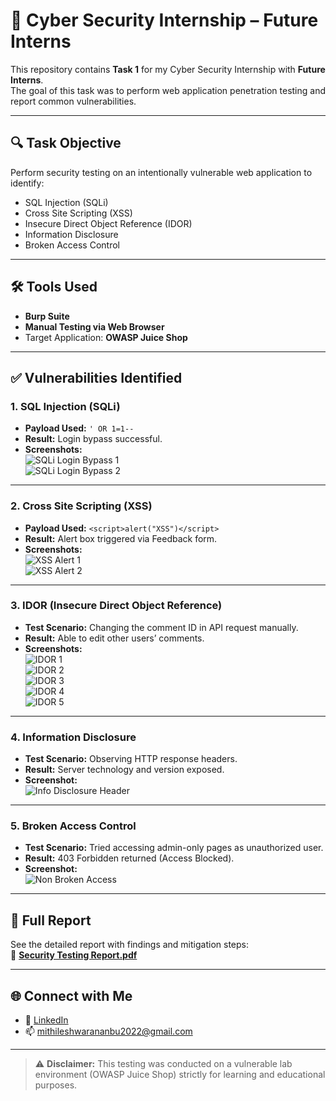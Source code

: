 # 🔐 Cyber Security Internship – Future Interns

This repository contains **Task 1** for my Cyber Security Internship with **Future Interns**.  
The goal of this task was to perform web application penetration testing and report common vulnerabilities.

---

## 🔍 Task Objective

Perform security testing on an intentionally vulnerable web application to identify:

- SQL Injection (SQLi)
- Cross Site Scripting (XSS)
- Insecure Direct Object Reference (IDOR)
- Information Disclosure
- Broken Access Control

---

## 🛠 Tools Used

- **Burp Suite**
- **Manual Testing via Web Browser**
- Target Application: **OWASP Juice Shop**

---

## ✅ Vulnerabilities Identified

### 1. SQL Injection (SQLi)

- **Payload Used:** `' OR 1=1--`
- **Result:** Login bypass successful.
- **Screenshots:**  
  ![SQLi Login Bypass 1](SQLi_Login_Bypass-1.png)  
  ![SQLi Login Bypass 2](SQLi_Login_Bypass-2.png)

---

### 2. Cross Site Scripting (XSS)

- **Payload Used:** `<script>alert("XSS")</script>`
- **Result:** Alert box triggered via Feedback form.
- **Screenshots:**  
  ![XSS Alert 1](XSS_Alert-1.png)  
  ![XSS Alert 2](XSS_Alert-2.png)

---

### 3. IDOR (Insecure Direct Object Reference)

- **Test Scenario:** Changing the comment ID in API request manually.
- **Result:** Able to edit other users’ comments.
- **Screenshots:**  
  ![IDOR 1](IDOR_Comment_Change-1.png)  
  ![IDOR 2](IDOR_Comment_Change-2.png)  
  ![IDOR 3](IDOR_Comment_Change-3.png)  
  ![IDOR 4](IDOR_Comment_Change-4.png)  
  ![IDOR 5](IDOR_Comment_Change-5.png)

---

### 4. Information Disclosure

- **Test Scenario:** Observing HTTP response headers.
- **Result:** Server technology and version exposed.
- **Screenshot:**  
  ![Info Disclosure Header](Info_Disclosure_Header.png)

---

### 5. Broken Access Control

- **Test Scenario:** Tried accessing admin-only pages as unauthorized user.
- **Result:** 403 Forbidden returned (Access Blocked).
- **Screenshot:**  
  ![Non Broken Access](Non_Broken_Access_Admin.png)

---

## 📄 Full Report

See the detailed report with findings and mitigation steps:  
📄 **[Security Testing Report.pdf](Security%20Testing%20Report.pdf)**

---

## 🌐 Connect with Me

- 🔗 [LinkedIn](https://linkedin.com/in/mithileshwaran)  
- 📫 mithileshwarananbu2022@gmail.com

---

> ⚠️ **Disclaimer:** This testing was conducted on a vulnerable lab environment (OWASP Juice Shop) strictly for learning and educational purposes.



